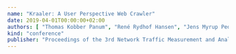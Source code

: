 ```yaml
---
name: "Kraaler: A User Perspective Web Crawler"
date: 2019-04-01T00:00:00+02:00
authors: [ "Thomas Kobber Panum", "René Rydhof Hansen", "Jens Myrup Pedersen" ]
kind: "conference"
publisher: "Proceedings of the 3rd Network Traffic Measurement and Analysis Conference"
---
```


